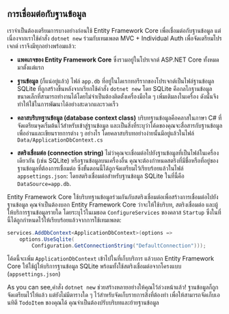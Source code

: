 ## การเชื่อมต่อกับฐานข้อมูล

เราจำเป็นต้องเตรียมการบางอย่างก่อนใช้ Entity Framework Core เพื่อเชื่อมต่อกับฐานข้อมูล แต่เนื่องจากเราใช้คำสั่ง `dotnet new` ร่วมกับเทมเพลต MVC + Individual Auth เพื่อจัดเตรียมโปรเจกต์ เราจึงมีทุกอย่างพร้อมแล้ว:

* **แพคเกจของ Entity Framework Core** ซึ่งรวมอยู่ในโปรเจกต์ ASP.NET Core ทั้งหมดมาตั้งแต่แรก

* **ฐานข้อมูล** (ก็แน่อยู่แล้ว) ไฟล์ `app.db` ที่อยู่ในไดเรกทอรีรากของโปรเจกต์เป็นไฟล์ฐานข้อมูล SQLite ที่ถูกสร้างขึ้นหลังจากเรียกใช้คำสั่ง `dotnet new` โดย SQLite คือกลไกฐานข้อมูลขนาดเล็กที่สามารถทำงานได้โดยไม่จำเป็นต้องติดตั้งเครื่องมือใด ๆ เพิ่มเติมลงในเครื่อง ดังนั้นจึงทำให้ใช้ในการพัฒนาได้อย่างสะดวกและรวดเร็ว

* **คลาสบริบทฐานข้อมูล (database context class)** บริบทฐานข้อมูลคือคลาสในภาษา C# ที่จัดเตรียมจุดเริ่มต้นไว้สำหรับเข้าสู่ฐานข้อมูล และเป็นสิ่งที่ระบุว่าโค้ดของคุณจะสื่อสารกับฐานข้อมูลเพื่ออ่านและเขียนรายการต่าง ๆ อย่างไร โดยคลาสบริบทอย่างง่ายนั้นมีอยู่แล้วในไฟล์ `Data/ApplicationDbContext.cs`

* **สตริงเชื่อมต่อ (connection string)** ไม่ว่าคุณจะเชื่อมต่อไปยังฐานข้อมูลที่เป็นไฟล์ในเครื่องเดียวกัน (เช่น SQLite) หรือฐานข้อมูลบนเครื่องอื่น คุณจะต้องกำหนดสตริงที่มีชื่อหรือที่อยู่ของฐานข้อมูลที่ต้องการเชื่อมต่อ ซึ่งขั้นตอนนี้ได้ถูกจัดเตรียมไว้เรียบร้อยแล้วในไฟล์ `appsettings.json`: โดยสตริงเชื่อมต่อสำหรับฐานข้อมูล SQLite ในที่นี้คือ `DataSource=app.db`.

Entity Framework Core ใช้บริบทฐานข้อมูลร่วมกันกับสตริงเชื่อมต่อเพื่อสร้างการเชื่อมต่อไปยังฐานข้อมูล คุณจำเป็นต้องบอก Entity Framework Core ว่าจะให้ใช้บริบท, สตริงเชื่อมต่อ และผู้ให้บริการฐานข้อมูลรายใด โดยระบุไว้ในเมธอด `ConfigureServices` ของคลาส `Startup` ซึ่งในที่นี้ได้ถูกกำหนดไว้ให้เรียบร้อยแล้วจากการใช้เทมเพลต:

```csharp
services.AddDbContext<ApplicationDbContext>(options =>
    options.UseSqlite(
        Configuration.GetConnectionString("DefaultConnection")));
```

โค้ดนี้จะเพิ่ม `ApplicationDbContext` เข้าไปในที่เก็บบริการ แล้วบอก Entity Framework Core ให้ใช้ผู้ให้บริการฐานข้อมูล SQLite พร้อมทั้งใช้สตริงเชื่อมต่อจากโครงแบบ (`appsettings.json`)

As you can see,คำสั่ง `dotnet new` ช่วยสร้างหลายอย่างให้คุณไว้ล่วงหน้าแล้ว! ฐานข้อมูลก็ถูกจัดเตรียมไว้ให้แล้ว แต่ยังไม่มีตารางใด ๆ ไว้สำหรับจัดเก็บรายการสิ่งที่ต้องทำ เพื่อให้สามารถจัดเก็บเอนทิตี `TodoItem` ของคุณได้ คุณจำเป็นต้องปรับบริบทและย้ายฐานข้อมูล
